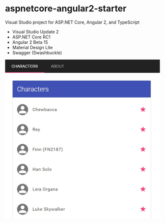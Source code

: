 # aspnetcore-angular2-starter

Visual Studio project for ASP.NET Core, Angular 2, and TypeScript

* Visual Studio Update 2
* ASP.NET Core RC1
* Angular 2 Beta 15
* Material Design Lite
* Swagger (Swashbuckle)

![Screenshot](https://raw.githubusercontent.com/sgbj/aspnetcore-angular2-starter/master/screenshot.jpg)
